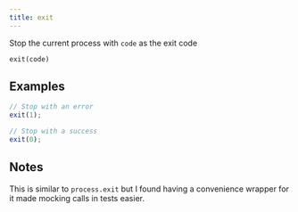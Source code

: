 ```yaml
---
title: exit
---
```


<div class="lead">
  Stop the current process with <code>code</code> as the exit code
</div>

`exit(code)`

## Examples

```js
// Stop with an error
exit(1); 

// Stop with a success
exit(0);
```

## Notes

This is similar to `process.exit` but I found having a convenience wrapper for
it made mocking calls in tests easier.
